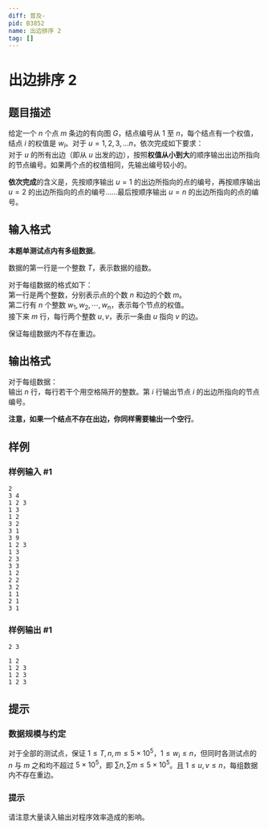 ```yaml
---
diff: 普及-
pid: B3852
name: 出边排序 2
tag: []
---
```

# 出边排序 2
## 题目描述

给定一个 $n$ 个点 $m$ 条边的有向图 $G$，结点编号从 $1$ 至 $n$，每个结点有一个权值，结点 $i$ 的权值是 $w_i$。对于 $u = 1, 2, 3, \dots n$，依次完成如下要求：  
对于 $u$ 的所有出边（即从 $u$ 出发的边），按照**权值从小到大**的顺序输出出边所指向的节点编号。如果两个点的权值相同，先输出编号较小的。

**依次完成**的含义是，先按顺序输出 $u = 1$ 的出边所指向的点的编号，再按顺序输出 $u = 2$ 的出边所指向的点的编号……最后按顺序输出 $u = n$ 的出边所指向的点的编号。
## 输入格式

**本题单测试点内有多组数据**。

数据的第一行是一个整数 $T$，表示数据的组数。

对于每组数据的格式如下：  
第一行是两个整数，分别表示点的个数 $n$ 和边的个数 $m$。  
第二行有 $n$ 个整数 $w_1,w_2,\cdots,w_n$，表示每个节点的权值。  
接下来 $m$ 行，每行两个整数 $u, v$，表示一条由 $u$ 指向 $v$ 的边。

保证每组数据内不存在重边。
## 输出格式

对于每组数据：  
输出 $n$ 行，每行若干个用空格隔开的整数。第 $i$ 行输出节点 $i$ 的出边所指向的节点编号。

**注意，如果一个结点不存在出边，你同样需要输出一个空行**。
## 样例

### 样例输入 #1
```
2
3 4
1 2 3
1 3
1 2
3 2
3 1
3 9
1 2 3
1 3
2 3
3 3
1 2
2 2
3 2
1 1
2 1
3 1
```
### 样例输出 #1
```
2 3

1 2
1 2 3
1 2 3
1 2 3
```
## 提示

### 数据规模与约定

对于全部的测试点，保证 $1 \leq T, n, m \leq 5 \times 10^5$，$1 \leq w_i \leq n$，但同时各测试点的 $n$ 与 $m$ 之和均不超过 $5 \times 10^5$，即 $\sum n, \sum m \leq 5 \times 10^5$。且 $1 \leq u, v \leq n$，每组数据内不存在重边。

### 提示

请注意大量读入输出对程序效率造成的影响。
